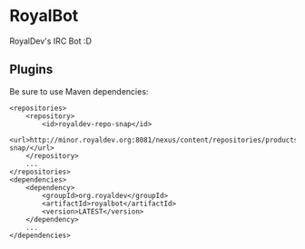 RoyalBot
========

RoyalDev's IRC Bot :D

Plugins
-------

Be sure to use Maven dependencies:
```
<repositories>
    <repository>
        <id>royaldev-repo-snap</id>
        <url>http://minor.royaldev.org:8081/nexus/content/repositories/products-snap/</url>
    </repository>
    ...
</repositories>
<dependencies>
    <dependency>
        <groupId>org.royaldev</groupId>
        <artifactId>royalbot</artifactId>
        <version>LATEST</version>
    </dependency>
    ...
</dependencies>
```
